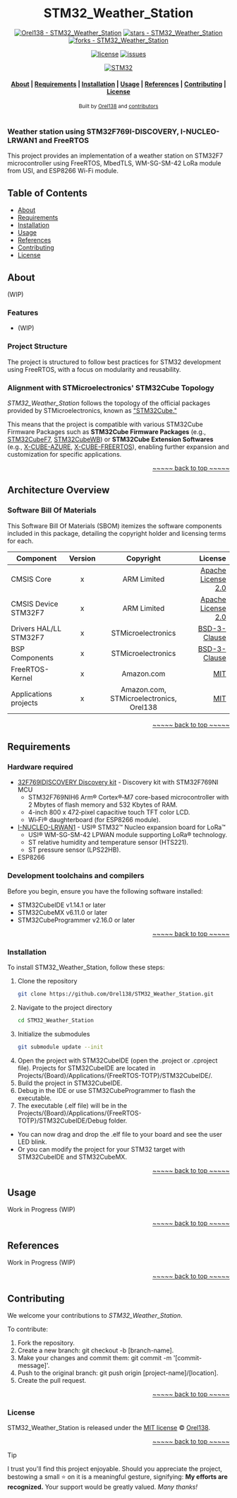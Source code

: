 <a name="readme-top"></a>

<h1 align="center">
  <br> STM32_Weather_Station <br>
</h1>

<div align="center">

[![Orel138 - STM32_Weather_Station](https://img.shields.io/static/v1?label=Orel138&message=STM32_Weather_Station&color=blue&logo=github)](https://github.com/Orel138/STM32_Weather_Station "Go to GitHub repo")
[![stars - STM32_Weather_Station](https://img.shields.io/github/stars/Orel138/STM32_Weather_Station?style=social)](https://github.com/Orel138/STM32_Weather_Station)
[![forks - STM32_Weather_Station](https://img.shields.io/github/forks/Orel138/STM32_Weather_Station?style=social)](https://github.com/Orel138/STM32_Weather_Station)

[![license](https://custom-icon-badges.demolab.com/github/license/Orel138/STM32_Weather_Station?logo=law&logoColor=white)](https://github.com/Orel138/STM32_Weather_Station/blob/main/LICENSE "license MIT")
[![issues](https://custom-icon-badges.demolab.com/github/issues-raw/Orel138/STM32_Weather_Station?logo=issue)](https://github.com/Orel138/STM32_Weather_Station/issues "issues")

[![STM32](https://img.shields.io/badge/STM32-message?style=flat&logo=stmicroelectronics&color=%2303234B)](https://st.com "STM32")

</div>

<div align="center">
  <h4>
    <a href="#about">About</a> |
    <a href="#requirements">Requirements</a> |
    <a href="#installation">Installation</a> |
    <a href="#usage">Usage</a> |
    <a href="#references">References</a> |
    <a href="#contributing">Contributing</a> |
    <a href="#license">License</a>
  </h4>
</div>

<div align="center">
  <sub>Built by
  <a href="https://orel138.github.io">Orel138</a> and
  <a href="https://github.com/orel138/STM32_Weather_Station/graphs/contributors">contributors </a>
</div>
<br>

### Weather station using STM32F769I-DISCOVERY, I-NUCLEO-LRWAN1 and FreeRTOS
This project provides an implementation of a weather station on STM32F7 microcontroller using FreeRTOS, MbedTLS, WM-SG-SM-42 LoRa module from USI, and ESP8266 Wi-Fi module.

## Table of Contents

- [About](#about)
- [Requirements](#requirements)
- [Installation](#installation)
- [Usage](#usage)
- [References](#references)
- [Contributing](#contributing)
- [License](#license)

## About

(WIP)

### Features
- (WIP)

### Project Structure
The project is structured to follow best practices for STM32 development using FreeRTOS, with a focus on modularity and reusability.

### Alignment with STMicroelectronics' STM32Cube Topology
_STM32_Weather_Station_ follows the topology of the official packages provided by STMicroelectronics, known as ["STM32Cube."](https://github.com/STMicroelectronics/STM32Cube_MCU_Overall_Offer)

This means that the project is compatible with various STM32Cube Firmware Packages such as **STM32Cube Firmware Packages** (e.g., [STM32CubeF7](https://github.com/STMicroelectronics/STM32CubeF7), [STM32CubeWB](https://github.com/STMicroelectronics/STM32CubeWB)) or **STM32Cube Extension Softwares** (e.g., [X-CUBE-AZURE](https://github.com/STMicroelectronics/x-cube-azure-telematics), [X-CUBE-FREERTOS](https://github.com/STMicroelectronics/x-cube-freertos)), enabling further expansion and customization for specific applications.

<p align="right"><a href="#readme-top">~~~~~ back to top ~~~~~</a></p>

## Architecture Overview

### Software Bill Of Materials
This Software Bill Of Materials (SBOM) itemizes the software components included in this package, detailing the copyright holder and licensing terms for each.

|   Component   |   Version |   Copyright |   License |
|  ---          |    :-:    |     :-:     |       --: |
|   CMSIS Core  |   x   |   ARM Limited |   [Apache License 2.0](https://opensource.org/license/apache-2-0) |
|   CMSIS Device STM32F7   |   x   |   ARM Limited |   [Apache License 2.0](https://opensource.org/license/apache-2-0) |
|   Drivers HAL/LL STM32F7   |   x   |   STMicroelectronics |   [BSD-3-Clause](https://opensource.org/license/BSD-3-Clause) |
|   BSP Components   |   x   |   STMicroelectronics |   [BSD-3-Clause](https://opensource.org/license/BSD-3-Clause) |
|   FreeRTOS-Kernel   |   x   |   Amazon.com |   [MIT](https://opensource.org/license/MIT) |
|   Applications projects   |   x   |   Amazon.com, STMicroelectronics, Orel138 |   [MIT](https://opensource.org/license/MIT) |


<p align="right"><a href="#readme-top">~~~~~ back to top ~~~~~</a></p>

## Requirements

### Hardware required
- [32F769IDISCOVERY Discovery kit](https://www.st.com/en/evaluation-tools/32f769idiscovery.html) - Discovery kit with STM32F769NI MCU
  - STM32F769NIH6 Arm® Cortex®‑M7 core-based microcontroller with 2 Mbytes of flash memory and 532 Kbytes of RAM.
  - 4-inch 800 x 472‑pixel capacitive touch TFT color LCD.
  - Wi‑Fi® daughterboard (for ESP8266 module).
- [I-NUCLEO-LRWAN1](https://www.st.com/en/evaluation-tools/i-nucleo-lrwan1.html) - USI® STM32™ Nucleo expansion board for LoRa™
  - USI® WM-SG-SM-42 LPWAN module supporting LoRa® technology.
  - ST relative humidity and temperature sensor (HTS221).
  - ST pressure sensor (LPS22HB).
- ESP8266

### Development toolchains and compilers
Before you begin, ensure you have the following software installed:

- STM32CubeIDE v1.14.1 or later
- STM32CubeMX v6.11.0 or later
- STM32CubeProgrammer v2.16.0 or later

<p align="right"><a href="#readme-top">~~~~~ back to top ~~~~~</a></p>

### Installation

To install STM32_Weather_Station, follow these steps:

1. Clone the repository
   ```bash
   git clone https://github.com/Orel138/STM32_Weather_Station.git
   ```
2. Navigate to the project directory
   ```bash
   cd STM32_Weather_Station
   ```
3. Initialize the submodules
   ```bash
   git submodule update --init
   ```
4. Open the project with STM32CubeIDE (open the .project or .cproject file).
Projects for STM32CubeIDE are located in Projects/{Board}/Applications/{FreeRTOS-TOTP}/STM32CubeIDE/.
5. Build the project in STM32CubeIDE.
6. Debug in the IDE or use STM32CubeProgrammer to flash the executable.
7. The executable (.elf file) will be in the Projects/{Board}/Applications/{FreeRTOS-TOTP}/STM32CubeIDE/Debug folder.
  - You can now drag and drop the .elf file to your board and see the user LED blink.
  - Or you can modify the project for your STM32 target with STM32CubeIDE and STM32CubeMX.

<p align="right"><a href="#readme-top">~~~~~ back to top ~~~~~</a></p>

## Usage

Work in Progress (WIP)

<p align="right"><a href="#readme-top">~~~~~ back to top ~~~~~</a></p>

## References

Work in Progress (WIP)

<p align="right"><a href="#readme-top">~~~~~ back to top ~~~~~</a></p>

## Contributing
We welcome your contributions to _STM32_Weather_Station_.

To contribute:
1. Fork the repository.
2. Create a new branch: git checkout -b [branch-name].
3. Make your changes and commit them: git commit -m '[commit-message]'.
4. Push to the original branch: git push origin [project-name]/[location].
5. Create the pull request.

<p align="right"><a href="#readme-top">~~~~~ back to top ~~~~~</a></p>

### License

STM32_Weather_Station is released under the [MIT license]() © [Orel138](https://github.com/Orel138).

<p align="right"><a href="#readme-top">~~~~~ back to top ~~~~~</a></p>

> [!TIP]
> I trust you'll find this project enjoyable. Should you appreciate the project, bestowing a small ⭐ on it is a meaningful gesture, signifying: **My efforts are recognized.** Your support would be greatly valued. _Many thanks!_
